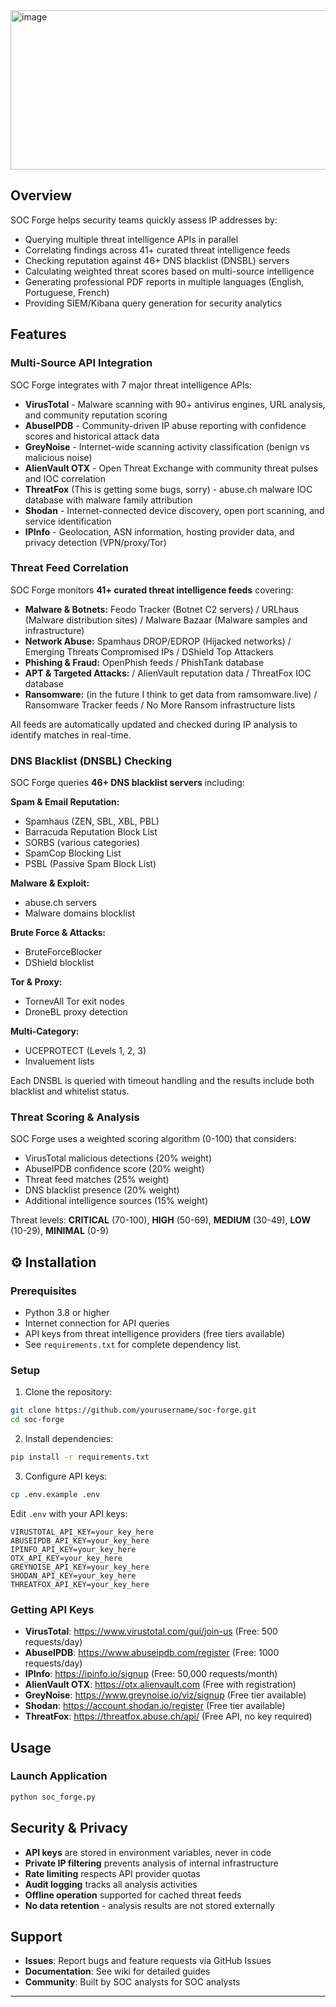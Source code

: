 <img width="1322" height="255" alt="image" src="https://github.com/user-attachments/assets/83fcf51a-bf7d-4c71-964c-af9b1dbd15cc" />
<br>

## Overview

SOC Forge helps security teams quickly assess IP addresses by:
- Querying multiple threat intelligence APIs in parallel
- Correlating findings across 41+ curated threat intelligence feeds
- Checking reputation against 46+ DNS blacklist (DNSBL) servers
- Calculating weighted threat scores based on multi-source intelligence
- Generating professional PDF reports in multiple languages (English, Portuguese, French)
- Providing SIEM/Kibana query generation for security analytics

## Features

### Multi-Source API Integration

SOC Forge integrates with 7 major threat intelligence APIs:

- **VirusTotal** - Malware scanning with 90+ antivirus engines, URL analysis, and community reputation scoring
- **AbuseIPDB** - Community-driven IP abuse reporting with confidence scores and historical attack data
- **GreyNoise** - Internet-wide scanning activity classification (benign vs malicious noise)
- **AlienVault OTX** - Open Threat Exchange with community threat pulses and IOC correlation
- **ThreatFox** (This is getting some bugs, sorry) - abuse.ch malware IOC database with malware family attribution
- **Shodan** - Internet-connected device discovery, open port scanning, and service identification
- **IPInfo** - Geolocation, ASN information, hosting provider data, and privacy detection (VPN/proxy/Tor)

### Threat Feed Correlation
SOC Forge monitors **41+ curated threat intelligence feeds** covering:

- **Malware & Botnets:** Feodo Tracker (Botnet C2 servers) / URLhaus (Malware distribution sites) / Malware Bazaar (Malware samples and infrastructure) <br>
- **Network Abuse:** Spamhaus DROP/EDROP (Hijacked networks) / Emerging Threats Compromised IPs / DShield Top Attackers <br>
- **Phishing & Fraud:** OpenPhish feeds / PhishTank database <br>
- **APT & Targeted Attacks:** / AlienVault reputation data / ThreatFox IOC database <br>
- **Ransomware:** (in the future I think to get data from ramsomware.live) / Ransomware Tracker feeds / No More Ransom infrastructure lists

All feeds are automatically updated and checked during IP analysis to identify matches in real-time.

### DNS Blacklist (DNSBL) Checking

SOC Forge queries **46+ DNS blacklist servers** including:

**Spam & Email Reputation:**
- Spamhaus (ZEN, SBL, XBL, PBL)
- Barracuda Reputation Block List
- SORBS (various categories)
- SpamCop Blocking List
- PSBL (Passive Spam Block List)

**Malware & Exploit:**
- abuse.ch servers
- Malware domains blocklist

**Brute Force & Attacks:**
- BruteForceBlocker
- DShield blocklist

**Tor & Proxy:**
- TornevAll Tor exit nodes
- DroneBL proxy detection

**Multi-Category:**
- UCEPROTECT (Levels 1, 2, 3)
- Invaluement lists

Each DNSBL is queried with timeout handling and the results include both blacklist and whitelist status.

### Threat Scoring & Analysis

SOC Forge uses a weighted scoring algorithm (0-100) that considers:
- VirusTotal malicious detections (20% weight)
- AbuseIPDB confidence score (20% weight)
- Threat feed matches (25% weight)
- DNS blacklist presence (20% weight)
- Additional intelligence sources (15% weight)

Threat levels: **CRITICAL** (70-100), **HIGH** (50-69), **MEDIUM** (30-49), **LOW** (10-29), **MINIMAL** (0-9)


## ⚙️ Installation

### Prerequisites
- Python 3.8 or higher
- Internet connection for API queries
- API keys from threat intelligence providers (free tiers available)
- See `requirements.txt` for complete dependency list.

### Setup

1. Clone the repository:
```bash
git clone https://github.com/yourusername/soc-forge.git
cd soc-forge
```

2. Install dependencies:
```bash
pip install -r requirements.txt
```

3. Configure API keys:
```bash
cp .env.example .env
```

Edit `.env` with your API keys:
```env
VIRUSTOTAL_API_KEY=your_key_here
ABUSEIPDB_API_KEY=your_key_here
IPINFO_API_KEY=your_key_here
OTX_API_KEY=your_key_here
GREYNOISE_API_KEY=your_key_here
SHODAN_API_KEY=your_key_here
THREATFOX_API_KEY=your_key_here
```

### Getting API Keys

- **VirusTotal**: https://www.virustotal.com/gui/join-us (Free: 500 requests/day)
- **AbuseIPDB**: https://www.abuseipdb.com/register (Free: 1000 requests/day)
- **IPInfo**: https://ipinfo.io/signup (Free: 50,000 requests/month)
- **AlienVault OTX**: https://otx.alienvault.com (Free with registration)
- **GreyNoise**: https://www.greynoise.io/viz/signup (Free tier available)
- **Shodan**: https://account.shodan.io/register (Free tier available)
- **ThreatFox**: https://threatfox.abuse.ch/api/ (Free API, no key required)

## Usage

### Launch Application
```bash
python soc_forge.py
```
## Security & Privacy

- **API keys** are stored in environment variables, never in code
- **Private IP filtering** prevents analysis of internal infrastructure
- **Rate limiting** respects API provider quotas
- **Audit logging** tracks all analysis activities
- **Offline operation** supported for cached threat feeds
- **No data retention** - analysis results are not stored externally

## Support

- **Issues**: Report bugs and feature requests via GitHub Issues
- **Documentation**: See wiki for detailed guides
- **Community**: Built by SOC analysts for SOC analysts

---

